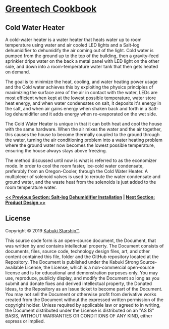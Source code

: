 # [Greentech Cookbook](../readme.md)

## Cold Water Heater

A cold-water heater is a water heater that heats water up to room temperature using water and air cooled LED lights and a Salt-log dehumidifier to dehumidify the air coming out of the light. Cold water is pumped from the ground up to the top of the building, then a gravity-feed sprinkler drips water on the back a metal panel with LED light on the other side, and down into a room-temperature water tank that then gets heated on demand.

The goal is to minimize the heat, cooling, and water heating power usage and the Cold water achieves this by exploiting the physics principles of maximizing the surface area of the air in contact with the water, LEDs are most efficient when kept at the lowest possible temperature, water store heat energy, and when water condensates on salt, it deposits it's energy in the salt, and when air gains energy when shaken back and forth in a Salt-log dehumidifier and it adds energy when re-evaporated on the wet side.

The Cold Water Heater is unique in that it can both heat and cool the house with the same hardware. When the air mixes the water and the air together, this causes the house to become thermally coupled to the ground through the water, turning the air conditioning problem into a water heating problem where the ground water now becomes the lowest possible temperature, ensuring the house always stays above freezing.

The method discussed until now is what is referred to as the economizer mode. In order to cool the room faster, ice-cold water condensate, preferably from an Oregon-Cooler, through the Cold Water Heater. A multiplexer of solenoid valves is used to reroute the water condensate and ground water, and the waste heat from the solenoids is just added to the room temperature water.

**[<< Previous Section: Salt-log Dehumidifier Installation](../) | [Next Section: Product Design >>](.md)**

## License

Copyright © 2019 [Kabuki Starship™](kabukistarship.com).

This source code form is an open-source document, the Document, that was written by and contains intellectual property. The Document consists of documents, files, source code, technology design files, art, and other content contained this file, folder and the GitHub repository located at the Repository. The Document is published under the Kabuki Strong Source-available License, the License, which is a non-commercial open-source license and is for educational and demonstration purposes only. You may use, reproduce, publicly display, and modify the Document so long as you submit and donate fixes and derived intellectual property, the Donated Ideas, to the Repository as an Issue ticket to become part of the Document. You may not sell the Document or otherwise profit from derivative works created from the Document without the expressed written permission of the copyright holder. Unless required by applicable law or agreed to in writing, the Document distributed under the License is distributed on an "AS IS" BASIS, WITHOUT WARRANTIES OR CONDITIONS OF ANY KIND, either express or implied.
